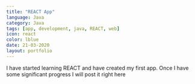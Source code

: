 ```yaml
---
title: "REACT App"
language: Java
category: Java
tags: [app, development, java, REACT, web]
icon: react
color: lblue
date: 21-03-2020
layout: portfolio
---
```


I have started learning REACT and have created my first app. Once I have some significant progress I will post it right here
